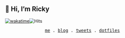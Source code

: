 ## 👋 Hi, I’m Ricky

[![wakatime](https://wakatime.com/badge/user/1390c2e4-0485-457a-a76a-fd0d061202a7.svg)](https://wakatime.com/@1390c2e4-0485-457a-a76a-fd0d061202a7)![Hits](https://hits-app.vercel.app/hits?url=https%3A%2F%2Fgithub.com%2Frickytjx%3FbgRight%3D000%26bgLeft%3D000%26border%3Dsquare)

<p align="center">
  <samp>
    <a href="https://jokerc.com">me</a> .
    <a href="https://blog.jokerc.com">blog</a> .
    <a href="https://twitter.com/rickytjx">tweets</a> .
    <a href="https://github.com/rickytjx/dotfiles">dotfiles</a>
  </samp>
</p>
